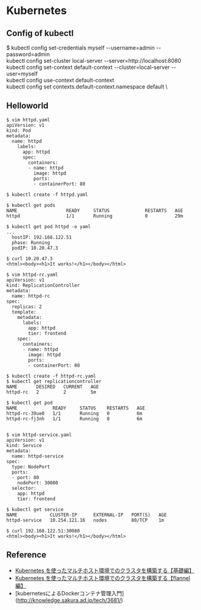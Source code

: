 # Kubernetes

## Config of kubectl
$ kubectl config set-credentials myself --username=admin --password=admin \
kubectl config set-cluster local-server --server=http://localhost:8080 \
kubectl config set-context default-context --cluster=local-server --user=myself \
kubectl config use-context default-context \
kubectl config set contexts.default-context.namespace default \

## Helloworld
```
$ vim httpd.yaml
apiVersion: v1
kind: Pod
metadata:
  name: httpd
    labels:
      app: httpd
      spec:
        containers:
        - name: httpd
          image: httpd
          ports:
          - containerPort: 80

$ kubectl create -f httpd.yaml

$ kubectl get pods
NAME                  READY     STATUS             RESTARTS   AGE
httpd                 1/1       Running            0          29m

$ kubectl get pod httpd -o yaml
...
  hostIP: 192.168.122.51
  phase: Running
  podIP: 10.20.47.3

$ curl 10.20.47.3
<html><body><h1>It works!</h1></body></html>

$ vim httpd-rc.yaml
apiVersion: v1
kind: ReplicationController
metadata:
  name: httpd-rc
spec:
  replicas: 2
  template:
    metadata:
      labels:
        app: httpd
        tier: frontend
    spec:
      containers:
      - name: httpd
        image: httpd
        ports:
        - containerPort: 80

$ kubectl create -f httpd-rc.yaml
$ kubectl get replicationcontroller
NAME       DESIRED   CURRENT   AGE
httpd-rc   2         2         5m

$ kubectl get pod
NAME             READY     STATUS    RESTARTS   AGE
httpd-rc-39ue0   1/1       Running   0          6m
httpd-rc-fj3nh   1/1       Running   0          6m


$ vim httpd-service.yaml
apiVersion: v1
kind: Service
metadata:
  name: httpd-service
spec:
  type: NodePort
  ports:
  - port: 80
    nodePort: 30080
  selector:
    app: httpd
    tier: frontend

$ kubectl get service
NAME            CLUSTER-IP      EXTERNAL-IP   PORT(S)   AGE
httpd-service   10.254.121.16   nodes         80/TCP    1m

$ curl 192.168.122.51:30080
<html><body><h1>It works!</h1></body></html>
```

## Reference
* [Kubernetes を使ったマルチホスト環境でのクラスタを構築する【基礎編】](http://christina04.hatenablog.com/entry/2016/05/25/011129)
* [Kubernetes を使ったマルチホスト環境でのクラスタを構築する【flannel編】](http://christina04.hatenablog.com/entry/2016/05/26/193000)
* [kubernetesによるDockerコンテナ管理入門] (http://knowledge.sakura.ad.jp/tech/3681/)
